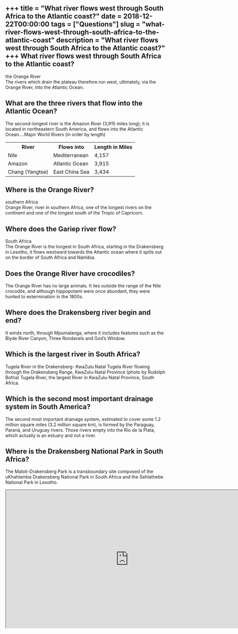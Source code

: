 +++
title = "What river flows west through South Africa to the Atlantic coast?"
date = 2018-12-22T00:00:00
tags = ["Questions"]
slug = "what-river-flows-west-through-south-africa-to-the-atlantic-coast"
description = "What river flows west through South Africa to the Atlantic coast?"
+++
What river flows west through South Africa to the Atlantic coast?
-----------------------------------------------------------------

the Orange River  
The rivers which drain the plateau therefore run west, ultimately, via the Orange River, into the Atlantic Ocean.

What are the three rivers that flow into the Atlantic Ocean?
------------------------------------------------------------

The second-longest river is the Amazon River (3,915 miles long); it is located in northeastern South America, and flows into the Atlantic Ocean….Major World Rivers (in order by length)

<table><tr><th>River</th><th>Flows into</th><th>Length in Miles</th></tr><tr><td>Nile</td><td>Mediterranean</td><td>4,157</td></tr><tr><td>Amazon</td><td>Atlantic Ocean</td><td>3,915</td></tr><tr><td>Chang (Yangtse)</td><td>East China Sea</td><td>3,434</td></tr></table>

Where is the Orange River?
--------------------------

southern Africa  
Orange River, river in southern Africa, one of the longest rivers on the continent and one of the longest south of the Tropic of Capricorn.

Where does the Gariep river flow?
---------------------------------

South Africa  
The Orange River is the longest in South Africa, starting in the Drakensberg in Lesotho, it flows westward towards the Atlantic ocean where it spills out on the border of South Africa and Namibia.

Does the Orange River have crocodiles?
--------------------------------------

The Orange River has no large animals. It lies outside the range of the Nile crocodile, and although hippopotami were once abundant, they were hunted to extermination in the 1800s.

Where does the Drakensberg river begin and end?
-----------------------------------------------

It winds north, through Mpumalanga, where it includes features such as the Blyde River Canyon, Three Rondavels and God’s Window.

Which is the largest river in South Africa?
-------------------------------------------

Tugela River in the Drakensberg- KwaZulu Natal Tugela River flowing through the Drakensberg Range, KwaZulu-Natal Province (photo by Rudolph Botha) Tugela River, the largest River in KwaZulu-Natal Province, South Africa.

Which is the second most important drainage system in South America?
--------------------------------------------------------------------

The second most important drainage system, estimated to cover some 1.2 million square miles (3.2 million square km), is formed by the Paraguay, Paraná, and Uruguay rivers. Those rivers empty into the Río de la Plata, which actually is an estuary and not a river.

Where is the Drakensberg National Park in South Africa?
-------------------------------------------------------

The Maloti-Drakensberg Park is a transboundary site composed of the uKhahlamba Drakensberg National Park in South Africa and the Sehlathebe National Park in Lesotho.

<iframe allow="accelerometer; autoplay; clipboard-write; encrypted-media; gyroscope; picture-in-picture" allowfullscreen="" class="__youtube_prefs__  epyt-is-override  no-lazyload" data-no-lazy="1" data-origheight="433" data-origwidth="770" data-skipgform_ajax_framebjll="" height="433" id="_ytid_74293" loading="lazy" src="https://www.youtube.com/embed/LU3ZCAAuQgk?enablejsapi=1&autoplay=0&cc_load_policy=0&cc_lang_pref=&iv_load_policy=1&loop=0&modestbranding=0&rel=1&fs=1&playsinline=0&autohide=2&theme=dark&color=red&controls=1&" title="YouTube player" width="770"></iframe>